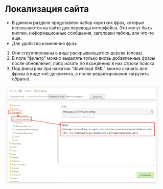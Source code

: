 # Локализация сайта
* В данном разделе представлен набор коротких фраз, которые используются на сайте для перевода интерфейса. Это могут быть кнопки, информационные сообщения, заголовки таблиц или что-то еще.
* Для удобства изменения фраз:
1. Они сгруппированы в виде раскрывающегося дерева (слева).
2. В поле “фильтр” можно выделять только вновь добавленные фразы после обновления, либо искать по вхождению в них строки поиска.
3. Под фильтром при нажатии “download XML” можно скачать все фразы в виде xml-документа, а после редактирования загрузить обратно.

![](../_media/cms/cms11.png ':size=70%')